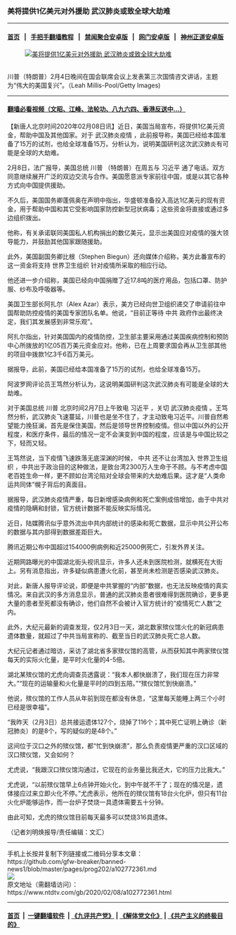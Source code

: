 ### 美将提供1亿美元对外援助 武汉肺炎或致全球大劫难
------------------------

#### [首页](https://github.com/gfw-breaker/banned-news1/blob/master/README.md) &nbsp;&nbsp;|&nbsp;&nbsp; [手把手翻墙教程](https://github.com/gfw-breaker/guides/wiki) &nbsp;&nbsp;|&nbsp;&nbsp; [禁闻聚合安卓版](https://github.com/gfw-breaker/bn-android) &nbsp;&nbsp;|&nbsp;&nbsp; [网门安卓版](https://github.com/oGate2/oGate) &nbsp;&nbsp;|&nbsp;&nbsp; [神州正道安卓版](https://github.com/SzzdOgate/update) 



<div><div class="featured_image">
 <a href="https://i.ntdtv.com/assets/uploads/2020/02/GettyImages-1198670916.jpg" target="_blank">
  <figure>
   <img alt="美将提供1亿美元对外援助 武汉肺炎或致全球大劫难" src="https://i.ntdtv.com/assets/uploads/2020/02/GettyImages-1198670916-800x450.jpg"/>
  </figure><br/>
 </a>
 <span class="caption">
  川普（特朗普）2月4日晚间在国会联席会议上发表第三次国情咨文讲话，主题为“伟大的美国复兴”。（Leah Millis-Pool/Getty Images)
 </span>
</div>
</div><hr/>

#### [翻墙必看视频（文昭、江峰、法轮功、八九六四、香港反送中...）](http://167.172.214.107/home.html)

<div><div class="post_content" itemprop="articleBody">
 <p>
  【新唐人北京时间2020年02月08日讯】近日，美国当局宣布，将提供1亿美元资金，帮助中国及其他国家。对于
  <ok href="https://www.ntdtv.com/gb/442749.htm">
   武汉肺炎疫情
  </ok>
  ，此前报导称，美国已经给本国准备了15万的试剂，也给全球准备15万。分析认为，说明美国研判这次武汉肺炎有可能是全球的大劫难。
 </p>
 <p>
  2月8日，法广报导，美国总统
  <ok href="https://www.ntdtv.com/gb/川普.htm">
   川普
  </ok>
  （特朗普）在周五与
  <ok href="https://www.ntdtv.com/gb/习近平.htm">
   习近平
  </ok>
  通了电话。双方同意继续展开广泛的双边交流与合作。美国愿意派专家前往中国，或是以其它各种方式向中国提供援助。
 </p>
 <p>
  不久后，美国国务卿蓬佩奥在声明中指出，华盛顿准备投入高达1亿美元的现有资金，用于帮助中国和其它受影响国家防控新型冠状病毒；这些资金将直接或通过多边组织拨出。
 </p>
 <p>
  他称，有关承诺联同美国私人机构捐出的数亿美元，显示出美国应对疫情的强大领导能力，并鼓励其他国家跟随援助。
 </p>
 <p>
  此外，美国副国务卿比根（Stephen Biegun）还向媒体介绍称，美方此番宣布的这一资金将支持
  <ok href="https://www.ntdtv.com/gb/世界卫生组织.htm">
   世界卫生组织
  </ok>
  针对疫情所采取的相应行动。
 </p>
 <p>
  他还进一步介绍称，美国已经向中国捐赠了近17.8吨的医疗用品，包括口罩、防护服、纱布及呼吸器等。
 </p>
 <p>
  美国卫生部长阿扎尔（Alex Azar）表示，美方已经向世卫组织递交了申请前往中国帮助防控疫情的美国专家团队名单。他说，“目前正等待
  <ok href="https://www.ntdtv.com/gb/中共.htm">
   中共
  </ok>
  政府作出最终决定，我们其发展感到非常乐观”。
 </p>
 <p>
  阿扎尔指出，针对美国国内的疫情防控，卫生部主要采用通过美国疾病控制和预防中心所拨放的1亿05百万美元资金应对。他称，已在上周要求国会再从卫生部其他的项目中拨款1亿3千6百万美元。
 </p>
 <p>
  据报导，此前，美国已经给本国准备了15万的试剂，也给全球准备15万。
 </p>
 <p>
  阿波罗网评论员王笃然分析认为，这说明美国研判这次武汉肺炎有可能是全球的大劫难。
 </p>
 <p>
  对于美国总统
  <ok href="https://www.ntdtv.com/gb/川普.htm">
   川普
  </ok>
  北京时间2月7日上午致电
  <ok href="https://www.ntdtv.com/gb/习近平.htm">
   习近平
  </ok>
  ，关切
  <ok href="https://www.ntdtv.com/gb/442749.htm">
   武汉肺炎疫情
  </ok>
  。王笃然分析，武汉肺炎飞速蔓延，川普也是坐不住了，才主动致电习近平。川普自然希望能力挽狂澜，首先是保住美国，然后是领导世界控制疫情。但以中国以外的公开程度，和医疗条件，最后的情况一定不会演变到中国的程度，应该是与中国比较之下，轻而又轻。
 </p>
 <p>
  王笃然说，当下疫情飞速跌落无底深渊的时候，
  <ok href="https://www.ntdtv.com/gb/中共.htm">
   中共
  </ok>
  还不让台湾加入
  <ok href="https://www.ntdtv.com/gb/世界卫生组织.htm">
   世界卫生组织
  </ok>
  ，中共出于政治目的这种做法，是致台湾2300万人生命于不顾。与不考虑中国老百姓生命一样，更不顾如台湾沦陷对全球会带来的大劫难后果。这才是“人类命运共同体”幌子背后的真面目。
 </p>
 <p>
  据报导，武汉肺炎疫情严重，每日新增感染病例和死亡案例成倍增加，由于中共对疫情的隐瞒和封锁，官方统计数据不能反映实际情况。
 </p>
 <p>
  近日，陆媒腾讯似乎意外流出中共内部统计的感染和死亡数据，显示中共公开公布的数据与其内部得到数据差距巨大。
 </p>
 <p>
  腾讯近期公布中国超过154000例病例和近25000例死亡，引发外界关注。
 </p>
 <p>
  近期网路曝光的中国湖北街头视讯显示，许多人还未到医院检测，就横死在大街上。另有消息指出，许多疑似病患遭火化前，甚至尚未检测是否感染武汉肺炎。
 </p>
 <p>
  对此，新唐人报导评论说，即便是中共掌握的“内部”数据，也无法反映疫情的真实情况。来自武汉的多方消息显示，普通的武汉肺炎患者很难得到医院确诊，更多更大量的患者至死都没有确诊，他们自然不会被计入官方统计的“疫情死亡人数”之内。
 </p>
 <p>
  此外，大纪元最新的调查发现，仅2月3日一天，湖北数家殡仪馆火化的新冠病患遗体数量，就超过了中共当局宣称的、截至当日的武汉肺炎死亡总人数。
 </p>
 <p>
  大纪元记者通过暗访，采访了湖北省多家殡仪馆的高管，从而获知其中两家殡仪馆每天的实际火化量，是平时火化量的4-5倍。
 </p>
 <p>
  湖北某殡仪馆的尤虎向调查员透露说：“我本人都快崩溃了，我们现在压力非常大。”“现在的运输量和火化量是平时的四到五陪。”“殡仪馆忙到快崩溃。”
 </p>
 <p>
  他说，殡仪馆的工作人员从年前到现在都没有休息，“这里每天能睡上两三个小时已经是很幸福”。
 </p>
 <p>
  “我昨天（2月3日）总共接运遗体127个，烧掉了116个；其中死亡证明上确诊（新冠肺炎）的是8个，写的疑似的是48个。”
 </p>
 <p>
  这间位于汉口之外的殡仪馆，都“忙到快崩溃”，那么负责疫情更严重的汉口区域的汉口殡仪馆，又会如何？
 </p>
 <p>
  尤虎说，“我跟汉口殡仪馆沟通过，它现在的业务量比我还大，它的压力比我大。”
 </p>
 <p>
  尤虎说，“以前殡仪馆早上6点钟开始火化，到中午就不干了；现在的情况是，遗体接应过来立即火化不停。”尤虎表示，他所在的殡仪馆有18台火化炉，但只有11台火化炉能够运作，而一台炉子焚烧一具遗体需要五十分钟。
 </p>
 <p>
  由此可知，尤虎的殡仪馆目前每天最多可以焚烧316具遗体。
 </p>
 <p>
  （记者刘明焕报导/责任编辑：文汇）
 </p>
 <div class="single_ad">
 </div>
</div>
</div>
<hr/>
手机上长按并复制下列链接或二维码分享本文章：<br/>
https://github.com/gfw-breaker/banned-news1/blob/master/pages/prog202/a102772361.md <br/>
<a href='https://github.com/gfw-breaker/banned-news1/blob/master/pages/prog202/a102772361.md'><img src='https://github.com/gfw-breaker/banned-news1/blob/master/pages/prog202/a102772361.md.png'/></a> <br/>
原文地址（需翻墙访问）：https://www.ntdtv.com/gb/2020/02/08/a102772361.html


------------------------
#### [首页](https://github.com/gfw-breaker/banned-news1/blob/master/README.md) &nbsp;|&nbsp; [一键翻墙软件](https://github.com/gfw-breaker/nogfw/blob/master/README.md) &nbsp;| [《九评共产党》](https://github.com/gfw-breaker/9ping.md/blob/master/README.md#九评之一评共产党是什么) | [《解体党文化》](https://github.com/gfw-breaker/jtdwh.md/blob/master/README.md) | [《共产主义的终极目的》](https://github.com/gfw-breaker/gczydzjmd.md/blob/master/README.md)


<img src='http://gfw-breaker.win/banned-news/pages/prog202/a102772361.md' width='0px' height='0px'/>